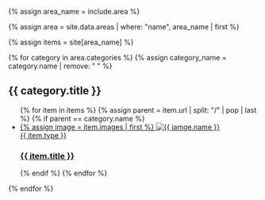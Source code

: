 {% assign area_name = include.area %}

{% assign area = site.data.areas | where: "name", area_name | first %}

{% assign items = site[area_name] %}

{% for category in area.categories %}
  {% assign category_name = category.name | remove: " " %}
  <section class="projects">
    <div class="container">
      <h1 class="cat-title projects">{{ category.title }}</h1>
      <ul class="projects-list {{ category_name }}">
        {% for item in items %}
          {% assign parent  = item.url | split: "/" | pop | last %}
          {% if parent == category.name %}
            <li class="grid-item {% if item.landscape %}landscape{% endif %}">
              <a href="{{ item.url }}">
                <div class="img-wrapper">
                  {% assign image = item.images | first %}
                  <img src="{{ site.baseurl }}assets/images/items/{{ image.name | split: '.' | first }}/medium.png" alt="{{ iamge.name }}" />
                </div>
                <span class="h2">{{ item.type }}</span>
                <h3>{{ item.title }}</h3>
              </a>
            </li>
          {% endif %}
        {% endfor %}
      </ul>
    </div>
  </section>

  <script>
    var grid_{{ category.name | replace: "-", "_" }} = document.querySelector('.{{ category.name }}');
    var msnry_{{ category.name | replace: "-", "_" }};

    imagesLoaded(grid_{{ category.name | replace: "-", "_" }}, function() {
      msnry_{{ category.name | replace: "-", "_" }} = new Masonry(grid_{{ category.name | replace: "-", "_"}}, {
        itemSelector: '.grid-item',
        percentPosition: true
      });
    });
  </script>
{% endfor %}




